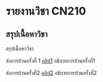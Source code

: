 # รายงานวิชา CN210
## สรุปเนื้อหาวิชา
สรุปเนื้อหาวิชา

ส่งการบ้านครั้งที่ 1
[คลิป1](https://youtu.be/37fsqcEbHfk)
อธิบายการบ้านครั้งที่1

ส่งการบ้านครั้งที่2
[คลิป2](https://youtu.be/GqOXGPJogCU)
อธิบายการบ้านครั้งที่2

